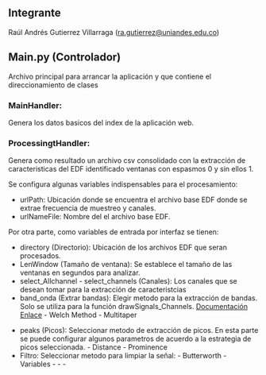 ## Integrante
Raúl Andrés Gutierrez Villarraga ([ra.gutierrez@uniandes.edu.co](mailto:ra.gutierrez@uniandes.edu.co))

## Main.py (Controlador)
Archivo principal para arrancar la aplicación y que contiene el direccionamiento de clases

### MainHandler:
Genera los datos basicos del index de la aplicación web.

### ProcessingtHandler:
Genera como resultado un archivo csv consolidado con la extracción de caracteristicas del EDF identificado ventanas con espasmos 0 y sin ellos 1.

Se configura algunas variables indispensables para el procesamiento:

*	urlPath: Ubicación donde se encuentra el archivo base EDF donde se extrae frecuencia de muestreo y canales.
* 	urlNameFile: Nombre del el archivo base EDF.

Por otra parte, como variables de entrada por interfaz se tienen:
	
*	directory (Directorio): Ubicación de los archivos EDF que seran procesados.
*	LenWindow (Tamaño de ventana): Se establece el tamaño de las ventanas en segundos para analizar.
*	select_Allchannel - select_channels (Canales): Los canales que se desean tomar para la extracción de caracteristcias	
*	band_onda (Extrar bandas): Elegir metodo para la extracción de bandas. Solo se utiliza para la función drawSignals_Channels.
    [Documentación Enlace](https://raphaelvallat.com/bandpower.html "Documentación Enlace")
		-	Welch Method
		-	Multitaper
-	peaks (Picos): Seleccionar metodo de extracción de picos. En esta parte se puede configurar algunos parametros de acuerdo a la estrategia de picos seleccionada.
		-	Distance
		-	Prominence
-	Filtro: Seleccionar metodo para limpiar la señal:
		-	Butterworth
		-	Variables 
			-
			-
			-
